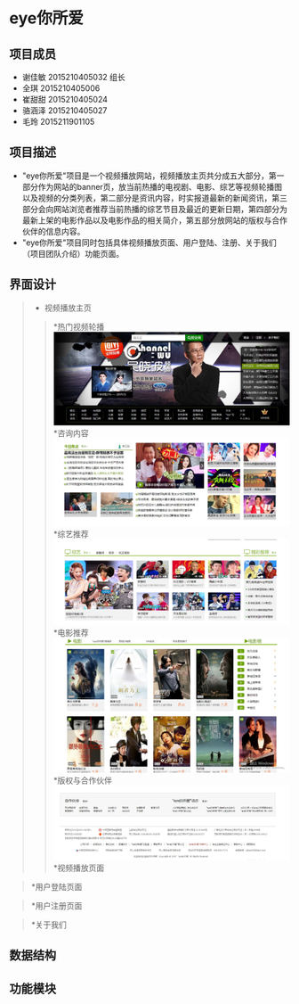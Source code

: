 eye你所爱
=========
项目成员
--------
* 谢佳敏 2015210405032 组长
* 全琪 2015210405006
* 崔甜甜 2015210405024
* 骆涵泽 2015210405027
* 毛玲  2015211901105

项目描述
--------
  * "eye你所爱"项目是一个视频播放网站，视频播放主页共分成五大部分，第一部分作为网站的banner页，放当前热播的电视剧、电影、综艺等视频轮播图以及视频的分类列表，第二部分是资讯内容，时实报道最新的新闻资讯，第三部分会向网站浏览者推荐当前热播的综艺节目及最近的更新日期，第四部分为最新上架的电影作品以及电影作品的相关简介，第五部分放网站的版权与合作伙伴的信息内容。
  * "eye你所爱"项目同时包括具体视频播放页面、用户登陆、注册、关于我们（项目团队介绍）功能页面。


界面设计
--------
>* 视频播放主页
>>*热门视频轮播
>>![1.1.jpg](/img/md/1.1.jpg "1.1.jpg")
>>*咨询内容
>>![1.2.jpg](/img/md/1.2.jpg "1.2.jpg")
>>*综艺推荐
>>![1.3.jpg](/img/md/1.3.jpg "1.3.jpg")
>>*电影推荐
>>![1.4.jpg](/img/md/1.4.jpg "1.4.jpg")
>>*版权与合作伙伴
>>![1.5.jpg](/img/md/1.5.jpg "1.5.jpg")
>*视频播放页面
>>

>*用户登陆页面
>>

>*用户注册页面
>>

>*关于我们


数据结构
--------

功能模块
--------

